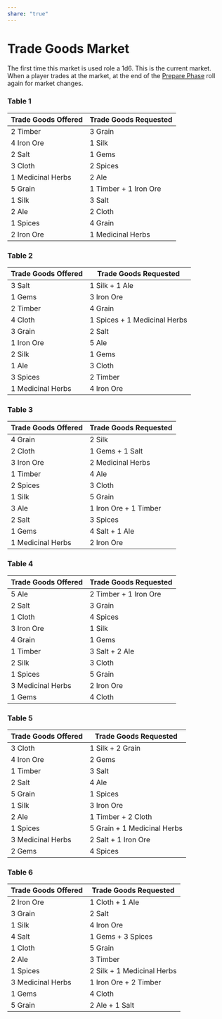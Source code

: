 ```yaml
---
share: "true"
---
```



# Trade Goods Market

The first time this market is used role a 1d6. This is the current market.
When a player trades at the market, at the end of the [Prepare Phase](Prepare%20Phase.md) roll again for market changes.

### Table 1

| Trade Goods Offered               | Trade Goods Requested                |
|-----------------------------------|--------------------------------------|
| 2 Timber                          | 3 Grain                              |
| 4 Iron Ore                        | 1 Silk                               |
| 2 Salt                            | 1 Gems           |
| 3 Cloth                  | 2 Spices                             |
| 1 Medicinal Herbs                 | 2 Ale                       |
| 5 Grain                           | 1 Timber + 1 Iron Ore                |
| 1 Silk                            | 3 Salt                               |
| 2 Ale                    | 2 Cloth                     |
| 1 Spices                          | 4 Grain                              |
| 2 Iron Ore                        | 1 Medicinal Herbs                    |

### Table 2

| Trade Goods Offered               | Trade Goods Requested                |
|-----------------------------------|--------------------------------------|
| 3 Salt                            | 1 Silk + 1 Ale              |
| 1 Gems        | 3 Iron Ore                           |
| 2 Timber                          | 4 Grain                              |
| 4 Cloth                  | 1 Spices + 1 Medicinal Herbs         |
| 3 Grain                           | 2 Salt                               |
| 1 Iron Ore                        | 5 Ale                       |
| 2 Silk                            | 1 Gems           |
| 1 Ale                    | 3 Cloth                     |
| 3 Spices                          | 2 Timber                             |
| 1 Medicinal Herbs                 | 4 Iron Ore                           |

### Table 3

| Trade Goods Offered               | Trade Goods Requested                |
|-----------------------------------|--------------------------------------|
| 4 Grain                           | 2 Silk                               |
| 2 Cloth                  | 1 Gems + 1 Salt  |
| 3 Iron Ore                        | 2 Medicinal Herbs                    |
| 1 Timber                          | 4 Ale                       |
| 2 Spices                          | 3 Cloth                     |
| 1 Silk                            | 5 Grain                              |
| 3 Ale                    | 1 Iron Ore + 1 Timber                |
| 2 Salt                            | 3 Spices                             |
| 1 Gems        | 4 Salt + 1 Ale              |
| 1 Medicinal Herbs                 | 2 Iron Ore                           |

### Table 4

| Trade Goods Offered               | Trade Goods Requested                |
|-----------------------------------|--------------------------------------|
| 5 Ale                    | 2 Timber + 1 Iron Ore                |
| 2 Salt                            | 3 Grain                              |
| 1 Cloth                  | 4 Spices                             |
| 3 Iron Ore                        | 1 Silk                               |
| 4 Grain                           | 1 Gems           |
| 1 Timber                          | 3 Salt + 2 Ale              |
| 2 Silk                            | 3 Cloth                     |
| 1 Spices                          | 5 Grain                              |
| 3 Medicinal Herbs                 | 2 Iron Ore                           |
| 1 Gems        | 4 Cloth                     |

### Table 5

| Trade Goods Offered               | Trade Goods Requested                |
|-----------------------------------|--------------------------------------|
| 3 Cloth                  | 1 Silk + 2 Grain                     |
| 4 Iron Ore                        | 2 Gems           |
| 1 Timber                          | 3 Salt                               |
| 2 Salt                            | 4 Ale                       |
| 5 Grain                           | 1 Spices                             |
| 1 Silk                            | 3 Iron Ore                           |
| 2 Ale                    | 1 Timber + 2 Cloth          |
| 1 Spices                          | 5 Grain + 1 Medicinal Herbs          |
| 3 Medicinal Herbs                 | 2 Salt + 1 Iron Ore                  |
| 2 Gems        | 4 Spices                             |

### Table 6

| Trade Goods Offered               | Trade Goods Requested                |
|-----------------------------------|--------------------------------------|
| 2 Iron Ore                        | 1 Cloth + 1 Ale    |
| 3 Grain                           | 2 Salt                               |
| 1 Silk                            | 4 Iron Ore                           |
| 4 Salt                            | 1 Gems + 3 Spices|
| 1 Cloth                  | 5 Grain                              |
| 2 Ale                    | 3 Timber                             |
| 1 Spices                          | 2 Silk + 1 Medicinal Herbs           |
| 3 Medicinal Herbs                 | 1 Iron Ore + 2 Timber                |
| 1 Gems        | 4 Cloth                     |
| 5 Grain                           | 2 Ale + 1 Salt              |